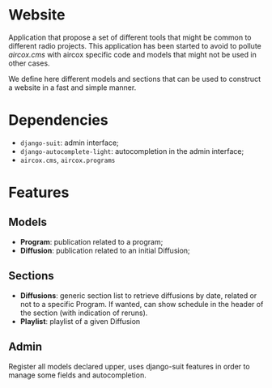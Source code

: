# Website
Application that propose a set of different tools that might be common to
different radio projects. This application has been started to avoid to
pollute *aircox.cms* with aircox specific code and models that might not
be used in other cases.

We define here different models and sections that can be used to construct
a website in a fast and simple manner.

# Dependencies
* `django-suit`: admin interface;
* `django-autocomplete-light`: autocompletion in the admin interface;
* `aircox.cms`, `aircox.programs`

# Features
## Models
* **Program**: publication related to a program;
* **Diffusion**: publication related to an initial Diffusion;


## Sections
* **Diffusions**: generic section list to retrieve diffusions by date, related
  or not to a specific Program. If wanted, can show schedule in the header of
  the section (with indication of reruns).
* **Playlist**: playlist of a given Diffusion

## Admin
Register all models declared upper, uses django-suit features in order to manage
some fields and autocompletion.

